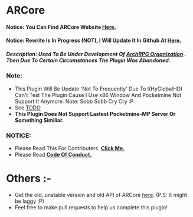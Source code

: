 # ARCore
#### Notice: You Can Find ARCore Website [__Here.__](https://backtoaction.github.io/ARCore/) 
#### Notice: Rewrite Is In Progress (NOT), I Will Update It In Github At [Here.](https://github.com/BackToAction/ARCore/tree/rewrite-arch-2)
##### Description: Used To Be Under Development Of [ArchRPG Organization](https://github.com/ArchRPG/) . Then Due To Certain Circumstances The Plugin Was Abandoned.


### Note:
- This Plugin Will Be Update 'Not To Frequently' Due To I(HyGlobalHD) Can't Test The Plugin Cause I Use x86 Window And Pocketmine Not Support It Anymore. Note: Sobb Sobb Cry Cry :P
- See [TODO](https://github.com/BackToAction/ARCore/blob/master/TODO.md)
- **This Plugin Does Not Support Lastest Pocketmine-MP Server Or Something Similiar.**

### NOTICE:
- Please Read This For Contributers. [__Click Me.__](https://github.com/BackToAction/ARCore/blob/master/CONTRIBUTING.md)
- Please Read [__Code Of Conduct.__](https://github.com/BackToAction/ARCore/blob/master/CODE_OF_CONDUCT.md)

# Others :-
- Get the old, unstable version and old API of ARCore [here](https://github.com/ArchRPG/ArchCoreSystem/tree/Old-Core). (P.S: It might be laggy :P)
- Feel free to make pull requests to help us complete this plugin!
